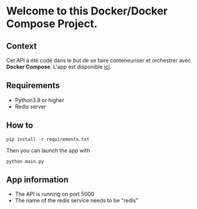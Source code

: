 # Welcome to this Docker/Docker Compose Project.

## Context
Cet API à été codé dans le but de se faire conteneuriser et orchestrer avec **Docker Compose**.
L'app est disponible <a href="https://openclassrooms.com/fr/courses/2035766-optimisez-votre-deploiement-en-creant-des-conteneurs-avec-docker/7540111-entrainez-vous-en-orchestrant-vos-images-docker-avec-docker-compose" target= "_blank">ici</a>.

## Requirements

- Python3.8 or higher
- Redis server

## How to

```
pip install -r requirements.txt
```

Then you can launch the app with

```
python main.py
```

## App information

- The API is running on port 5000
- The name of the redis service needs to be "redis"
